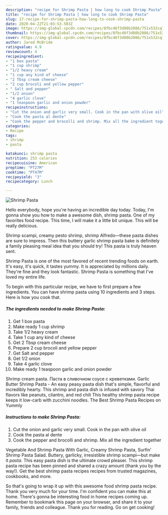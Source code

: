 ```yaml
---
description: "recipe for Shrimp Pasta | how long to cook Shrimp Pasta"
title: "recipe for Shrimp Pasta | how long to cook Shrimp Pasta"
slug: 17-recipe-for-shrimp-pasta-how-long-to-cook-shrimp-pasta
date: 2020-04-22T21:03:53.583Z
image: https://img-global.cpcdn.com/recipes/8fbc46f3d80b2086/751x532cq70/shrimp-pasta-recipe-main-photo.jpg
thumbnail: https://img-global.cpcdn.com/recipes/8fbc46f3d80b2086/751x532cq70/shrimp-pasta-recipe-main-photo.jpg
cover: https://img-global.cpcdn.com/recipes/8fbc46f3d80b2086/751x532cq70/shrimp-pasta-recipe-main-photo.jpg
author: Jared McBride
ratingvalue: 4.9
reviewcount: 4
recipeingredient:
- "1 box pasta"
- "1 cup shrimp"
- "1/2 heavy cream"
- "1 cup any kind of cheese"
- "2 Tbsp cream cheese"
- "2 cup brocoli and yellow pepper"
- " Salt and pepper"
- "1/2 onion"
- "4 garlic clove"
- "1 teaspoon garlic and onion powder"
recipeinstructions:
- "Cut the onion and garlic very small. Cook in the pan with olive oil"
- "Cook the pasta al dente"
- "Cook the pepper and brocolli and shrimp. Mix all the ingredient together"
categories:
- Recipe
tags:
- shrimp
- pasta

katakunci: shrimp pasta 
nutrition: 253 calories
recipecuisine: American
preptime: "PT27M"
cooktime: "PT47M"
recipeyield: "3"
recipecategory: Lunch

---
```



![Shrimp Pasta](https://img-global.cpcdn.com/recipes/8fbc46f3d80b2086/751x532cq70/shrimp-pasta-recipe-main-photo.jpg)

Hello everybody, hope you're having an incredible day today. Today, I'm gonna show you how to make a awesome dish, shrimp pasta. One of my favorites food recipe. This time, I will make it a little bit unique. This will be really delicious.

Shrimp scampi, creamy pesto shrimp, shrimp Alfredo—these pasta dishes are sure to impress. Then this buttery garlic shrimp pasta bake is definitely a family pleasing meal idea that you should try! This pasta is truly heaven sent.

Shrimp Pasta is one of the most favored of recent trending foods on earth. It's easy, it's quick, it tastes yummy. It is appreciated by millions daily. They're fine and they look fantastic. Shrimp Pasta is something that I've loved my entire life.


To begin with this particular recipe, we have to first prepare a few ingredients. You can have shrimp pasta using 10 ingredients and 3 steps. Here is how you cook that.

<!--inarticleads1-->

##### The ingredients needed to make Shrimp Pasta:

1. Get 1 box pasta
1. Make ready 1 cup shrimp
1. Take 1/2 heavy cream
1. Take 1 cup any kind of cheese
1. Get 2 Tbsp cream cheese
1. Prepare 2 cup brocoli and yellow pepper
1. Get  Salt and pepper
1. Get 1/2 onion
1. Take 4 garlic clove
1. Make ready 1 teaspoon garlic and onion powder


Shrimp cream pasta. Паста в сливочном соусе с креветками. Garlic Butter Shrimp Pasta - An easy peasy pasta dish that&#39;s simple, flavorful and incredibly hearty. This shrimp and pasta dish is infused with savory Thai flavors like peanuts, cilantro, and red chili This healthy shrimp pasta recipe keeps it low-carb with zucchini noodles. The Best Shrimp Pasta Recipes on Yummly 

<!--inarticleads2-->

##### Instructions to make Shrimp Pasta:

1. Cut the onion and garlic very small. Cook in the pan with olive oil
1. Cook the pasta al dente
1. Cook the pepper and brocolli and shrimp. Mix all the ingredient together


Vegetable And Shrimp Pasta With Garlic, Creamy Shrimp Pasta, Surfin&#39; Shrimp Pasta Salad. Buttery, garlicky, irresistible shrimp scampi—but make it *pasta*. This easy pasta dish is the ultimate crowd pleaser. This shrimp pasta recipe has been pinned and shared a crazy amount (thank you by the way!). Get the best shrimp pasta recipes recipes from trusted magazines, cookbooks, and more. 

So that's going to wrap it up with this awesome food shrimp pasta recipe. Thank you very much for your time. I'm confident you can make this at home. There's gonna be interesting food in home recipes coming up. Remember to bookmark this page on your browser, and share it to your family, friends and colleague. Thank you for reading. Go on get cooking!
